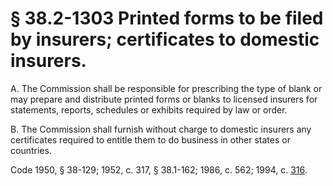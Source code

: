 # § 38.2-1303 Printed forms to be filed by insurers; certificates to domestic insurers.

<p>A. The Commission shall be responsible for prescribing the type of blank or may prepare and distribute printed forms or blanks to licensed insurers for statements, reports, schedules or exhibits required by law or order.</p><p>B. The Commission shall furnish without charge to domestic insurers any certificates required to entitle them to do business in other states or countries.</p><p>Code 1950, § 38-129; 1952, c. 317, § 38.1-162; 1986, c. 562; 1994, c. <a href='http://lis.virginia.gov/cgi-bin/legp604.exe?941+ful+CHAP0316'>316</a>.</p>